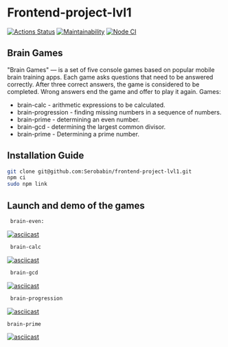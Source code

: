 
# Frontend-project-lvl1

[![Actions Status](https://github.com/Serobabin/frontend-project-lvl1/workflows/hexlet-check/badge.svg)](https://github.com/Serobabin/frontend-project-lvl1/actions)
[![Maintainability](https://api.codeclimate.com/v1/badges/a99a88d28ad37a79dbf6/maintainability)](https://codeclimate.com/github/Serobabin/frontend-project-lvl1/maintainability)
[![Node CI](https://github.com/Serobabin/frontend-project-lvl1/workflows/Node%20CI/badge.svg)](https://github.com/Serobabin/frontend-project-lvl1/actions)


## Brain Games

"Brain Games" — is a set of five console games based on popular mobile brain training apps. Each game asks questions that need to be answered correctly. After three correct answers, the game is considered to be completed. Wrong answers end the game and offer to play it again. Games:

- brain-calc - arithmetic expressions to be calculated.
- brain-progression - finding missing numbers in a sequence of numbers.
- brain-prime - determining an even number.
- brain-gcd - determining the largest common divisor.
- brain-prime - Determining a prime number.

## Installation Guide 

```bash
git clone git@github.com:Serobabin/frontend-project-lvl1.git
npm ci
sudo npm link
```

## Launch and demo of the games

```bash
 brain-even:
 ```

 [![asciicast](https://asciinema.org/a/YEUqvD4WnmGlzvaU6dqo5IoZz.svg)](https://asciinema.org/a/YEUqvD4WnmGlzvaU6dqo5IoZz)

```bash
 brain-calc
  ```
 

 [![asciicast](https://asciinema.org/a/0bI1bav3SQkF5WdbqJ9fJqXUN.svg)](https://asciinema.org/a/0bI1bav3SQkF5WdbqJ9fJqXUN)

```bash
 brain-gcd
  ```

 [![asciicast](https://asciinema.org/a/tjahPZYBpmKVKvRqMBRfw80bE.svg)](https://asciinema.org/a/tjahPZYBpmKVKvRqMBRfw80bE)

```bash
 brain-progression
  ```

 [![asciicast](https://asciinema.org/a/vL0808WuHDEL7ANYYDYbwgAwK.svg)](https://asciinema.org/a/vL0808WuHDEL7ANYYDYbwgAwK)
 
 ```bash
 brain-prime
  ```

[![asciicast](https://asciinema.org/a/OdJUSLVe3Qy0atshcsBQppqpP.svg)](https://asciinema.org/a/OdJUSLVe3Qy0atshcsBQppqpP)